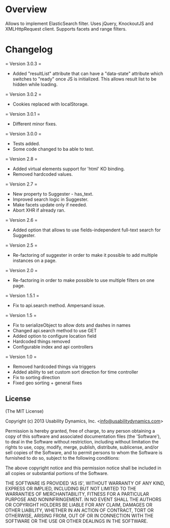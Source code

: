 Overview
========

Allows to implement ElasticSearch filter. Uses jQuery, KnockoutJS and XMLHttpRequest client. Supports facets and range filters.

Changelog
=========

= Version 3.0.3 =
* Added "resultList" attribute that can have a "data-state" attribute which switches to "ready" once JS is initialized. This allows result list to be hidden while loading.

= Version 3.0.2 =
* Cookies replaced with localStorage.

= Version 3.0.1 =
* Different minor fixes.

= Version 3.0.0 =
* Tests added.
* Some code changed to ba able to test.

= Version 2.8 =
* Added virtual elements support for 'html' KO binding.
* Removed hardcoded values.

= Version 2.7 =
* New property to Suggester - has_text.
* Improved search logic in Suggester.
* Make facets update only if needed.
* Abort XHR if already ran.

= Version 2.6 =
* Added option that allows to use fields-independent full-text search for Suggester.

= Version 2.5 =
* Re-factoring of suggester in order to make it possible to add multiple instances on a page.

= Version 2.0 =
* Re-factoring in order to make possible to use multiple filters on one page.

= Version 1.5.1 =
* Fix to api.search method. Ampersand issue.

= Version 1.5 =
* Fix to serializeObject to allow dots and dashes in names
* Changed api.search method to use GET
* Added option to configure location field
* Hardcoded things removed
* Configurable index and api controllers

= Version 1.0 =
* Removed hardcoded things via triggers
* Added ability to set custom sort direction for time controller
* Fix to sorting direction
* Fixed geo sorting + general fixes

## License

(The MIT License)

Copyright (c) 2013 Usability Dynamics, Inc. &lt;info@usabilitydynamics.com&gt;

Permission is hereby granted, free of charge, to any person obtaining
a copy of this software and associated documentation files (the
'Software'), to deal in the Software without restriction, including
without limitation the rights to use, copy, modify, merge, publish,
distribute, sublicense, and/or sell copies of the Software, and to
permit persons to whom the Software is furnished to do so, subject to
the following conditions:

The above copyright notice and this permission notice shall be
included in all copies or substantial portions of the Software.

THE SOFTWARE IS PROVIDED 'AS IS', WITHOUT WARRANTY OF ANY KIND,
EXPRESS OR IMPLIED, INCLUDING BUT NOT LIMITED TO THE WARRANTIES OF
MERCHANTABILITY, FITNESS FOR A PARTICULAR PURPOSE AND NONINFRINGEMENT.
IN NO EVENT SHALL THE AUTHORS OR COPYRIGHT HOLDERS BE LIABLE FOR ANY
CLAIM, DAMAGES OR OTHER LIABILITY, WHETHER IN AN ACTION OF CONTRACT,
TORT OR OTHERWISE, ARISING FROM, OUT OF OR IN CONNECTION WITH THE
SOFTWARE OR THE USE OR OTHER DEALINGS IN THE SOFTWARE.
